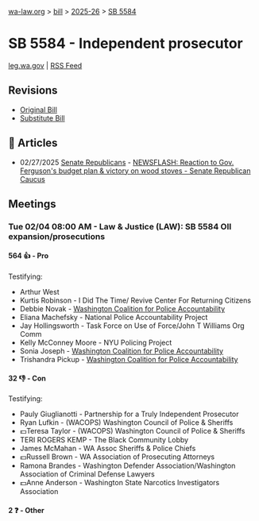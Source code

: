 [wa-law.org](/) > [bill](/bill/) > [2025-26](/bill/2025-26/) > [SB 5584](/bill/2025-26/sb/5584/)

# SB 5584 - Independent prosecutor
[leg.wa.gov](https://app.leg.wa.gov/billsummary?BillNumber=5584&Year=2025&Initiative=false) | [RSS Feed](./rss.xml)

## Revisions
* [Original Bill](1/)
* [Substitute Bill](S/)

## 📰 Articles
* 02/27/2025 [Senate Republicans](/org/senate_republicans/) - [NEWSFLASH: Reaction to Gov. Ferguson's budget plan & victory on wood stoves - Senate Republican Caucus](https://src.wastateleg.org/blog/newsflash-looking-ahead-week-eight-april-3-7/#:~:text=SB%205584:)

## Meetings
### Tue 02/04 08:00 AM - Law & Justice (LAW): SB 5584 OII expansion/prosecutions
#### 564 👍 - Pro
Testifying:
* Arthur West
* Kurtis Robinson - I Did The Time/ Revive Center For Returning Citizens
* Debbie Novak - [Washington Coalition for Police Accountability](/org/washington_coalition_for_police_accountability/)
* Eliana Machefsky - National Police Accountability Project
* Jay Hollingsworth - Task Force on Use of Force/John T Williams Org Comm
* Kelly McConney Moore - NYU Policing Project
* Sonia Joseph - [Washington Coalition for Police Accountability](/org/washington_coalition_for_police_accountability/)
* Trishandra Pickup - [Washington Coalition for Police Accountability](/org/washington_coalition_for_police_accountability/)

#### 32 👎 - Con
Testifying:
* Pauly Giuglianotti - Partnership for a Truly Independent Prosecutor
* Ryan Lufkin - (WACOPS) Washington Council of Police & Sheriffs
* 💵Teresa Taylor - (WACOPS) Washington Council of Police & Sheriffs
* TERI ROGERS KEMP - The Black Community Lobby
* James McMahan - WA Assoc Sheriffs & Police Chiefs
* 💵Russell Brown - WA Association of Prosecuting Attorneys
* Ramona Brandes - Washington Defender Association/Washington Association of Criminal Defense Lawyers
* 💵Anne Anderson - Washington State Narcotics Investigators Association

#### 2 ❓ - Other
